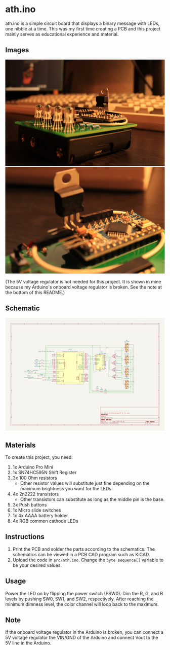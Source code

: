 # ath.ino

ath.ino is a simple circuit board that displays a binary message with LEDs, one nibble at a time. This was my first time creating a PCB and this project mainly serves as educational experience and material.

## Images

![](img/img00.jpg)
![](img/img01.jpg)

(The 5V voltage regulator is not needed for this project. It is shown in mine because my Arduino's onboard voltage regulator is broken. See the note at the bottom of this README.)

## Schematic

![](img/schematic.png)

## Materials

To create this project, you need:

1. 1x Arduino Pro Mini
2. 1x SN74HC595N Shift Register
3. 3x 100 Ohm resistors
   - Other resistor values will substitute just fine depending on the maximum brightness you want for the LEDs.
4. 4x 2n2222 transistors
   - Other transistors can substitute as long as the middle pin is the base.
5. 3x Push buttons
6. 1x Micro slide switches
7. 1x 4x AAAA battery holder
8. 4x RGB common cathode LEDs

## Instructions

1. Print the PCB and solder the parts according to the schematics. The schematics can be viewed in a PCB CAD program such as KiCAD.
2. Upload the code in `src/ath.ino`. Change the `byte sequence[]` variable to be your desired values.

## Usage

Power the LED on by flipping the power switch (PSW0). Dim the R, G, and B levels by pushing SW0, SW1, and SW2, respectively. After reaching the minimum dimness level, the color channel will loop back to the maximum.

## Note

If the onboard voltage regulator in the Arduino is broken, you can connect a 5V voltage regulator the VIN/GND of the Arduino and connect Vout to the 5V line in the Arduino.
